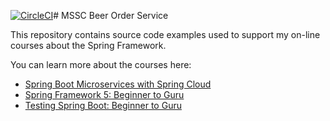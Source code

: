 [![CircleCI](https://dl.circleci.com/status-badge/img/circleci/2TVaFXVyxBN31rLD6BY7mc/NJG9ksFhanXqZjVBHtUjJo/tree/main.svg?style=svg)](https://dl.circleci.com/status-badge/redirect/circleci/2TVaFXVyxBN31rLD6BY7mc/NJG9ksFhanXqZjVBHtUjJo/tree/main)# MSSC Beer Order Service

This repository contains source code examples used to support my on-line courses about the Spring Framework.

You can learn more about the courses here:
* [Spring Boot Microservices with Spring Cloud](https://www.udemy.com/spring-boot-microservices-with-spring-cloud-beginner-to-guru/?couponCode=GIT_HUB2)
* [Spring Framework 5: Beginner to Guru](https://www.udemy.com/course/spring-framework-5-beginner-to-guru/?couponCode=GITHUB_SFGPETCLINIC)
* [Testing Spring Boot: Beginner to Guru](https://www.udemy.com/testing-spring-boot-beginner-to-guru/?couponCode=GITHUB_REPO_SF5B2G)